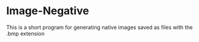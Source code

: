 # Image-Negative
This is a short program for generating native images saved as files with the .bmp extension
